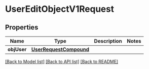 # UserEditObjectV1Request

## Properties
Name | Type | Description | Notes
------------ | ------------- | ------------- | -------------
**objUser** | [**UserRequestCompound**](UserRequestCompound.md) |  | 

[[Back to Model list]](../README.md#documentation-for-models) [[Back to API list]](../README.md#documentation-for-api-endpoints) [[Back to README]](../README.md)


